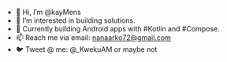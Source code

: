 - 👋 Hi, I’m @kayMens
- 👀 I’m interested in building solutions.
- 💞️ Currently building Android apps with #Kotlin and #Compose.
- 📫 Reach me via email: nanaarko72@gmail.com
- 🐦 Tweet @ me: @_KwekuAM or maybe not 

<!---
kayMens/kayMens is a ✨ special ✨ repository because its `README.md` (this file) appears on your GitHub profile.
You can click the Preview link to take a look at your changes.
--->
